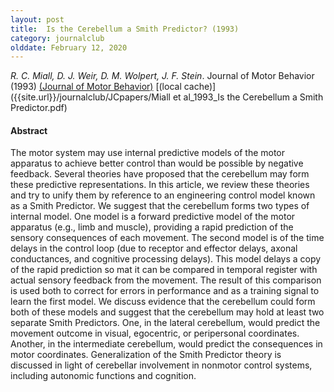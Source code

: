 ```yaml
---
layout: post
title:  Is the Cerebellum a Smith Predictor? (1993)
category: journalclub
olddate: February 12, 2020
---
```

 
*R. C. Miall, D. J. Weir, D. M. Wolpert, J. F. Stein*. Journal of Motor Behavior (1993) 
[(Journal of Motor Behavior)](http://www.tandfonline.com/doi/abs/10.1080/00222895.1993.9942050)
[(local cache)]({{site.url}}/journalclub/JCpapers/Miall et al_1993_Is the Cerebellum a Smith Predictor.pdf)

#### Abstract
The motor system may use internal predictive models of the motor apparatus to achieve better control than would be possible by negative feedback. Several theories have proposed that the cerebellum may form these predictive representations. In this article, we review these theories and try to unify them by reference to an engineering control model known as a Smith Predictor. We suggest that the cerebellum forms two types of internal model. One model is a forward predictive model of the motor apparatus (e.g., limb and muscle), providing a rapid prediction of the sensory consequences of each movement. The second model is of the time delays in the control loop (due to receptor and effector delays, axonal conductances, and cognitive processing delays). This model delays a copy of the rapid prediction so mat it can be compared in temporal register with actual sensory feedback from the movement. The result of this comparison is used both to correct for errors in performance and as a training signal to learn the first model. We discuss evidence that the cerebellum could form both of these models and suggest that the cerebellum may hold at least two separate Smith Predictors. One, in the lateral cerebellum, would predict the movement outcome in visual, egocentric, or peripersonal coordinates. Another, in the intermediate cerebellum, would predict the consequences in motor coordinates. Generalization of the Smith Predictor theory is discussed in light of cerebellar involvement in nonmotor control systems, including autonomic functions and cognition.